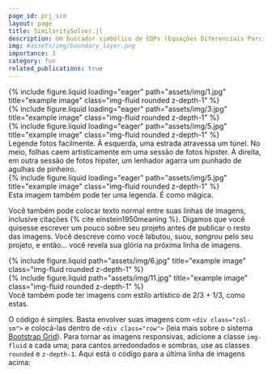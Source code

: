 ```yaml
---
page_id: prj_sim
layout: page
title: SimilaritySolver.jl
description: Um buscador simbólico de EDPs (Equações Diferenciais Parciais) para soluções de similaridade.
img: #assets/img/boundary_layer.png
importance: 3
category: fun
related_publications: true
---
```



<div class="row">
    <div class="col-sm mt-3 mt-md-0">
        {% include figure.liquid loading="eager" path="assets/img/1.jpg" title="example image" class="img-fluid rounded z-depth-1" %}
    </div>
    <div class="col-sm mt-3 mt-md-0">
        {% include figure.liquid loading="eager" path="assets/img/3.jpg" title="example image" class="img-fluid rounded z-depth-1" %}
    </div>
    <div class="col-sm mt-3 mt-md-0">
        {% include figure.liquid loading="eager" path="assets/img/5.jpg" title="example image" class="img-fluid rounded z-depth-1" %}
    </div>
</div>
<div class="caption">
    Legende fotos facilmente. À esquerda, uma estrada atravessa um túnel. No meio, folhas caem artisticamente em uma sessão de fotos hipster. À direita, em outra sessão de fotos hipster, um lenhador agarra um punhado de agulhas de pinheiro.
</div>
<div class="row">
    <div class="col-sm mt-3 mt-md-0">
        {% include figure.liquid loading="eager" path="assets/img/5.jpg" title="example image" class="img-fluid rounded z-depth-1" %}
    </div>
</div>
<div class="caption">
    Esta imagem também pode ter uma legenda. É como mágica.
</div>

Você também pode colocar texto normal entre suas linhas de imagens, inclusive citações {% cite einstein1950meaning %}.
Digamos que você quisesse escrever um pouco sobre seu projeto antes de publicar o resto das imagens.
Você descreve como você labutou, suou, _sangrou_ pelo seu projeto, e então... você revela sua glória na próxima linha de imagens.

<div class="row justify-content-sm-center">
    <div class="col-sm-8 mt-3 mt-md-0">
        {% include figure.liquid path="assets/img/6.jpg" title="example image" class="img-fluid rounded z-depth-1" %}
    </div>
    <div class="col-sm-4 mt-3 mt-md-0">
        {% include figure.liquid path="assets/img/11.jpg" title="example image" class="img-fluid rounded z-depth-1" %}
    </div>
</div>
<div class="caption">
    Você também pode ter imagens com estilo artístico de 2/3 + 1/3, como estas.
</div>

O código é simples.
Basta envolver suas imagens com `<div class="col-sm">` e colocá-las dentro de `<div class="row">` (leia mais sobre o sistema <a href="https://getbootstrap.com/docs/4.4/layout/grid/">Bootstrap Grid</a>).
Para tornar as imagens responsivas, adicione a classe `img-fluid` a cada uma; para cantos arredondados e sombras, use as classes `rounded` e `z-depth-1`.
Aqui está o código para a última linha de imagens acima:

